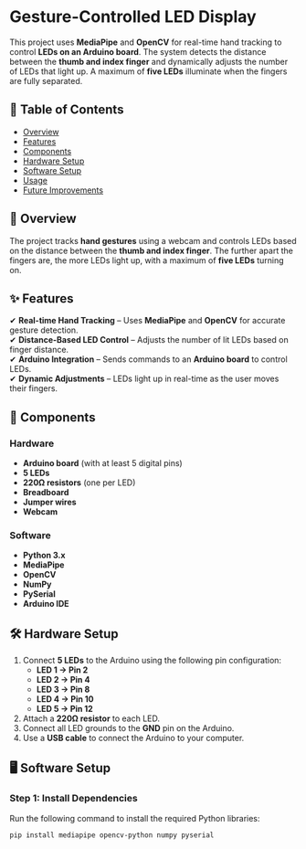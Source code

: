 # Gesture-Controlled LED Display  

This project uses **MediaPipe** and **OpenCV** for real-time hand tracking to control **LEDs on an Arduino board**. The system detects the distance between the **thumb and index finger** and dynamically adjusts the number of LEDs that light up. A maximum of **five LEDs** illuminate when the fingers are fully separated.

## 📜 Table of Contents  
- [Overview](#overview)  
- [Features](#features)  
- [Components](#components)  
- [Hardware Setup](#hardware-setup)  
- [Software Setup](#software-setup)  
- [Usage](#usage)  
- [Future Improvements](#future-improvements)  

## 🚀 Overview  
The project tracks **hand gestures** using a webcam and controls LEDs based on the distance between the **thumb and index finger**. The further apart the fingers are, the more LEDs light up, with a maximum of **five LEDs** turning on.

## ✨ Features  
✔ **Real-time Hand Tracking** – Uses **MediaPipe** and **OpenCV** for accurate gesture detection.  
✔ **Distance-Based LED Control** – Adjusts the number of lit LEDs based on finger distance.  
✔ **Arduino Integration** – Sends commands to an **Arduino board** to control LEDs.  
✔ **Dynamic Adjustments** – LEDs light up in real-time as the user moves their fingers.  

## 🔧 Components  

### **Hardware**  
- **Arduino board** (with at least 5 digital pins)  
- **5 LEDs**  
- **220Ω resistors** (one per LED)  
- **Breadboard**  
- **Jumper wires**  
- **Webcam**  

### **Software**  
- **Python 3.x**  
- **MediaPipe**  
- **OpenCV**  
- **NumPy**  
- **PySerial**  
- **Arduino IDE**  

## 🛠️ Hardware Setup  
1. Connect **5 LEDs** to the Arduino using the following pin configuration:  
   - **LED 1 → Pin 2**  
   - **LED 2 → Pin 4**  
   - **LED 3 → Pin 8**  
   - **LED 4 → Pin 10**  
   - **LED 5 → Pin 12**  
2. Attach a **220Ω resistor** to each LED.  
3. Connect all LED grounds to the **GND** pin on the Arduino.  
4. Use a **USB cable** to connect the Arduino to your computer.  

## 🖥️ Software Setup  
### Step 1: Install Dependencies  
Run the following command to install the required Python libraries:  

```bash
pip install mediapipe opencv-python numpy pyserial
